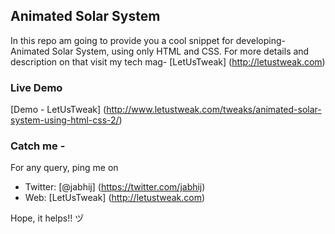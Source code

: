 ## Animated Solar System

In this repo am going to provide you a cool snippet for developing- Animated Solar System, using only HTML and CSS. For more details and description on that visit my tech mag- [LetUsTweak] (http://letustweak.com)

### Live Demo

[Demo - LetUsTweak] (http://www.letustweak.com/tweaks/animated-solar-system-using-html-css-2/)

### Catch me -

For any query, ping me on 
- Twitter: [@jabhij] (https://twitter.com/jabhij)
- Web: [LetUsTweak] (http://letustweak.com)

Hope, it helps!!  ヅ
